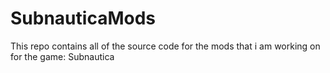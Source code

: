 # SubnauticaMods
This repo contains all of the source code for the mods that i am working on for the game: Subnautica

